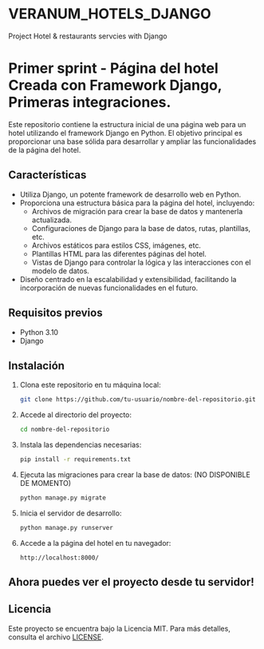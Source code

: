 # VERANUM_HOTELS_DJANGO
Project Hotel &amp; restaurants servcies with Django



# Primer sprint -  Página del hotel Creada con Framework Django, Primeras integraciones.

Este repositorio contiene la estructura inicial de una página web para un hotel utilizando el framework Django en Python. El objetivo principal es proporcionar una base sólida para desarrollar y ampliar las funcionalidades de la página del hotel.

## Características

- Utiliza Django, un potente framework de desarrollo web en Python.
- Proporciona una estructura básica para la página del hotel, incluyendo:
  - Archivos de migración para crear la base de datos y mantenerla actualizada.
  - Configuraciones de Django para la base de datos, rutas, plantillas, etc.
  - Archivos estáticos para estilos CSS, imágenes, etc.
  - Plantillas HTML para las diferentes páginas del hotel.
  - Vistas de Django para controlar la lógica y las interacciones con el modelo de datos.
- Diseño centrado en la escalabilidad y extensibilidad, facilitando la incorporación de nuevas funcionalidades en el futuro.

## Requisitos previos

- Python 3.10
- Django 

## Instalación

1. Clona este repositorio en tu máquina local:

   ```bash
   git clone https://github.com/tu-usuario/nombre-del-repositorio.git
   ```

2. Accede al directorio del proyecto:

   ```bash
   cd nombre-del-repositorio
   ```

3. Instala las dependencias necesarias:

   ```bash
   pip install -r requirements.txt
   ```

4. Ejecuta las migraciones para crear la base de datos: (NO DISPONIBLE DE MOMENTO)

   ```bash
   python manage.py migrate
   ```

5. Inicia el servidor de desarrollo:

   ```bash
   python manage.py runserver
   ```

6. Accede a la página del hotel en tu navegador:

   ```
   http://localhost:8000/
   ```

## Ahora puedes ver el proyecto desde tu servidor!


## Licencia

Este proyecto se encuentra bajo la Licencia MIT. Para más detalles, consulta el archivo [LICENSE](LICENSE).
